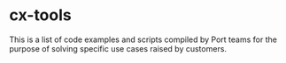 # cx-tools
This is a list of code examples and scripts compiled by Port teams for the purpose of solving specific use cases raised by customers.
